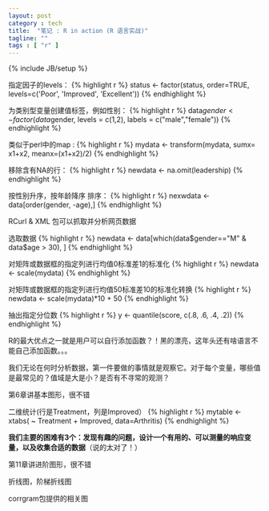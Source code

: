 ```yaml
---
layout: post
category : tech
title:  "笔记 : R in action (R 语言实战)"
tagline: ""
tags : [ "r" ] 
---
```

{% include JB/setup %}

指定因子的levels：
{% highlight r %}
status <- factor(status, order=TRUE, levels=c('Poor', 'Improved', 'Excellent'))
{% endhighlight %}

为类别型变量创建值标签，例如性别：
{% highlight r %}
 data$gender <- factor(data$gender, levels = c(1,2), labels = c("male","female"))
{% endhighlight %}

类似于perl中的map :
{% highlight r %}
mydata <- transform(mydata, sumx= x1+x2, meanx=(x1+x2)/2)
{% endhighlight %}

移除含有NA的行：
{% highlight r %}
newdata <- na.omit(leadership)
{% endhighlight %}

按性别升序，按年龄降序 排序：
{% highlight r %}
nexwdata <-  data[order(gender, -age),]
{% endhighlight %}

RCurl & XML 包可以抓取并分析网页数据

选取数据
{% highlight r %}
 newdata <- data[which(data$gender=="M" & data$age > 30), ]
{% endhighlight %}

对矩阵或数据框的指定列进行均值0标准差1的标准化
{% highlight r %}
newdata <- scale(mydata)
{% endhighlight %}

对矩阵或数据框的指定列进行均值50标准差10的标准化转换
{% highlight r %}
newdata <- scale(mydata)*10 + 50
{% endhighlight %}

抽出指定分位数
{% highlight r %}
y <- quantile(score, c(.8, .6, .4, .2))
{% endhighlight %}

R的最大优点之一就是用户可以自行添加函数？！黑的漂亮，这年头还有啥语言不能自己添加函数。。。

我们无论在何时分析数据，第一件要做的事情就是观察它。对于每个变量，哪些值是最常见的？值域是大是小？是否有不寻常的观测？

第6章讲基本图形，很不错

二维统计(行是Treatment，列是Improved）
{% highlight r %}
mytable <- xtabs( ~ Treatment + Improved, data=Arthritis)
{% endhighlight %}

**我们主要的困难有3个：发现有趣的问题，设计一个有用的、可以测量的响应变量，以及收集合适的数据**（说的太对了！）

第11章讲进阶图形，很不错

折线图，阶梯折线图

corrgram包提供的相关图
